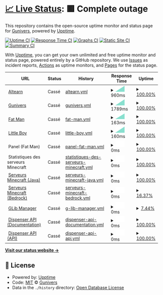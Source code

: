 # [📈 Live Status](https://Gunivers.github.io/status): <!--live status--> **🟥 Complete outage**

This repository contains the open-source uptime monitor and status page for [Gunivers](https://gunivers.net), powered by [Upptime](https://github.com/upptime/upptime).

[![Uptime CI](https://github.com/Gunivers/status/workflows/Uptime%20CI/badge.svg)](https://github.com/Gunivers/status/actions?query=workflow%3A%22Uptime+CI%22)
[![Response Time CI](https://github.com/Gunivers/status/workflows/Response%20Time%20CI/badge.svg)](https://github.com/Gunivers/status/actions?query=workflow%3A%22Response+Time+CI%22)
[![Graphs CI](https://github.com/Gunivers/status/workflows/Graphs%20CI/badge.svg)](https://github.com/Gunivers/status/actions?query=workflow%3A%22Graphs+CI%22)
[![Static Site CI](https://github.com/Gunivers/status/workflows/Static%20Site%20CI/badge.svg)](https://github.com/Gunivers/status/actions?query=workflow%3A%22Static+Site+CI%22)
[![Summary CI](https://github.com/Gunivers/status/workflows/Summary%20CI/badge.svg)](https://github.com/Gunivers/status/actions?query=workflow%3A%22Summary+CI%22)

With [Upptime](https://upptime.js.org), you can get your own unlimited and free uptime monitor and status page, powered entirely by a GitHub repository. We use [Issues](https://github.com/Gunivers/status/issues) as incident reports, [Actions](https://github.com/Gunivers/status/actions) as uptime monitors, and [Pages](https://Gunivers.github.io/status) for the status page.

<!--start: status pages-->
<!-- This summary is generated by Upptime (https://github.com/upptime/upptime) -->
<!-- Do not edit this manually, your changes will be overwritten -->
<!-- prettier-ignore -->
| URL | Status | History | Response Time | Uptime |
| --- | ------ | ------- | ------------- | ------ |
| <img alt="" src="https://icons.duckduckgo.com/ip3/altearn.xyz.ico" height="13"> [Altearn](https://altearn.xyz) | Cassé | [altearn.yml](https://github.com/Gunivers/status/commits/HEAD/history/altearn.yml) | <details><summary><img alt="Response time graph" src="./graphs/altearn/response-time-week.png" height="20"> 960ms</summary><br><a href="https://Gunivers.github.io/status/history/altearn"><img alt="Response time 960" src="https://img.shields.io/endpoint?url=https%3A%2F%2Fraw.githubusercontent.com%2FGunivers%2Fstatus%2FHEAD%2Fapi%2Faltearn%2Fresponse-time.json"></a><br><a href="https://Gunivers.github.io/status/history/altearn"><img alt="24-hour response time 960" src="https://img.shields.io/endpoint?url=https%3A%2F%2Fraw.githubusercontent.com%2FGunivers%2Fstatus%2FHEAD%2Fapi%2Faltearn%2Fresponse-time-day.json"></a><br><a href="https://Gunivers.github.io/status/history/altearn"><img alt="7-day response time 960" src="https://img.shields.io/endpoint?url=https%3A%2F%2Fraw.githubusercontent.com%2FGunivers%2Fstatus%2FHEAD%2Fapi%2Faltearn%2Fresponse-time-week.json"></a><br><a href="https://Gunivers.github.io/status/history/altearn"><img alt="30-day response time 960" src="https://img.shields.io/endpoint?url=https%3A%2F%2Fraw.githubusercontent.com%2FGunivers%2Fstatus%2FHEAD%2Fapi%2Faltearn%2Fresponse-time-month.json"></a><br><a href="https://Gunivers.github.io/status/history/altearn"><img alt="1-year response time 960" src="https://img.shields.io/endpoint?url=https%3A%2F%2Fraw.githubusercontent.com%2FGunivers%2Fstatus%2FHEAD%2Fapi%2Faltearn%2Fresponse-time-year.json"></a></details> | <details><summary><a href="https://Gunivers.github.io/status/history/altearn">100.00%</a></summary><a href="https://Gunivers.github.io/status/history/altearn"><img alt="All-time uptime 100.00%" src="https://img.shields.io/endpoint?url=https%3A%2F%2Fraw.githubusercontent.com%2FGunivers%2Fstatus%2FHEAD%2Fapi%2Faltearn%2Fuptime.json"></a><br><a href="https://Gunivers.github.io/status/history/altearn"><img alt="24-hour uptime 100.00%" src="https://img.shields.io/endpoint?url=https%3A%2F%2Fraw.githubusercontent.com%2FGunivers%2Fstatus%2FHEAD%2Fapi%2Faltearn%2Fuptime-day.json"></a><br><a href="https://Gunivers.github.io/status/history/altearn"><img alt="7-day uptime 100.00%" src="https://img.shields.io/endpoint?url=https%3A%2F%2Fraw.githubusercontent.com%2FGunivers%2Fstatus%2FHEAD%2Fapi%2Faltearn%2Fuptime-week.json"></a><br><a href="https://Gunivers.github.io/status/history/altearn"><img alt="30-day uptime 100.00%" src="https://img.shields.io/endpoint?url=https%3A%2F%2Fraw.githubusercontent.com%2FGunivers%2Fstatus%2FHEAD%2Fapi%2Faltearn%2Fuptime-month.json"></a><br><a href="https://Gunivers.github.io/status/history/altearn"><img alt="1-year uptime 100.00%" src="https://img.shields.io/endpoint?url=https%3A%2F%2Fraw.githubusercontent.com%2FGunivers%2Fstatus%2FHEAD%2Fapi%2Faltearn%2Fuptime-year.json"></a></details>
| <img alt="" src="https://icons.duckduckgo.com/ip3/gunivers.net.ico" height="13"> [Gunivers](https://gunivers.net) | Cassé | [gunivers.yml](https://github.com/Gunivers/status/commits/HEAD/history/gunivers.yml) | <details><summary><img alt="Response time graph" src="./graphs/gunivers/response-time-week.png" height="20"> 1789ms</summary><br><a href="https://Gunivers.github.io/status/history/gunivers"><img alt="Response time 1789" src="https://img.shields.io/endpoint?url=https%3A%2F%2Fraw.githubusercontent.com%2FGunivers%2Fstatus%2FHEAD%2Fapi%2Fgunivers%2Fresponse-time.json"></a><br><a href="https://Gunivers.github.io/status/history/gunivers"><img alt="24-hour response time 1789" src="https://img.shields.io/endpoint?url=https%3A%2F%2Fraw.githubusercontent.com%2FGunivers%2Fstatus%2FHEAD%2Fapi%2Fgunivers%2Fresponse-time-day.json"></a><br><a href="https://Gunivers.github.io/status/history/gunivers"><img alt="7-day response time 1789" src="https://img.shields.io/endpoint?url=https%3A%2F%2Fraw.githubusercontent.com%2FGunivers%2Fstatus%2FHEAD%2Fapi%2Fgunivers%2Fresponse-time-week.json"></a><br><a href="https://Gunivers.github.io/status/history/gunivers"><img alt="30-day response time 1789" src="https://img.shields.io/endpoint?url=https%3A%2F%2Fraw.githubusercontent.com%2FGunivers%2Fstatus%2FHEAD%2Fapi%2Fgunivers%2Fresponse-time-month.json"></a><br><a href="https://Gunivers.github.io/status/history/gunivers"><img alt="1-year response time 1789" src="https://img.shields.io/endpoint?url=https%3A%2F%2Fraw.githubusercontent.com%2FGunivers%2Fstatus%2FHEAD%2Fapi%2Fgunivers%2Fresponse-time-year.json"></a></details> | <details><summary><a href="https://Gunivers.github.io/status/history/gunivers">100.00%</a></summary><a href="https://Gunivers.github.io/status/history/gunivers"><img alt="All-time uptime 100.00%" src="https://img.shields.io/endpoint?url=https%3A%2F%2Fraw.githubusercontent.com%2FGunivers%2Fstatus%2FHEAD%2Fapi%2Fgunivers%2Fuptime.json"></a><br><a href="https://Gunivers.github.io/status/history/gunivers"><img alt="24-hour uptime 100.00%" src="https://img.shields.io/endpoint?url=https%3A%2F%2Fraw.githubusercontent.com%2FGunivers%2Fstatus%2FHEAD%2Fapi%2Fgunivers%2Fuptime-day.json"></a><br><a href="https://Gunivers.github.io/status/history/gunivers"><img alt="7-day uptime 100.00%" src="https://img.shields.io/endpoint?url=https%3A%2F%2Fraw.githubusercontent.com%2FGunivers%2Fstatus%2FHEAD%2Fapi%2Fgunivers%2Fuptime-week.json"></a><br><a href="https://Gunivers.github.io/status/history/gunivers"><img alt="30-day uptime 100.00%" src="https://img.shields.io/endpoint?url=https%3A%2F%2Fraw.githubusercontent.com%2FGunivers%2Fstatus%2FHEAD%2Fapi%2Fgunivers%2Fuptime-month.json"></a><br><a href="https://Gunivers.github.io/status/history/gunivers"><img alt="1-year uptime 100.00%" src="https://img.shields.io/endpoint?url=https%3A%2F%2Fraw.githubusercontent.com%2FGunivers%2Fstatus%2FHEAD%2Fapi%2Fgunivers%2Fuptime-year.json"></a></details>
| <img alt="" src="https://icons.duckduckgo.com/ip3/null.ico" height="13"> [Fat Man](fm.altearn.xyz) | Cassé | [fat-man.yml](https://github.com/Gunivers/status/commits/HEAD/history/fat-man.yml) | <details><summary><img alt="Response time graph" src="./graphs/fat-man/response-time-week.png" height="20"> 163ms</summary><br><a href="https://Gunivers.github.io/status/history/fat-man"><img alt="Response time 163" src="https://img.shields.io/endpoint?url=https%3A%2F%2Fraw.githubusercontent.com%2FGunivers%2Fstatus%2FHEAD%2Fapi%2Ffat-man%2Fresponse-time.json"></a><br><a href="https://Gunivers.github.io/status/history/fat-man"><img alt="24-hour response time 163" src="https://img.shields.io/endpoint?url=https%3A%2F%2Fraw.githubusercontent.com%2FGunivers%2Fstatus%2FHEAD%2Fapi%2Ffat-man%2Fresponse-time-day.json"></a><br><a href="https://Gunivers.github.io/status/history/fat-man"><img alt="7-day response time 163" src="https://img.shields.io/endpoint?url=https%3A%2F%2Fraw.githubusercontent.com%2FGunivers%2Fstatus%2FHEAD%2Fapi%2Ffat-man%2Fresponse-time-week.json"></a><br><a href="https://Gunivers.github.io/status/history/fat-man"><img alt="30-day response time 163" src="https://img.shields.io/endpoint?url=https%3A%2F%2Fraw.githubusercontent.com%2FGunivers%2Fstatus%2FHEAD%2Fapi%2Ffat-man%2Fresponse-time-month.json"></a><br><a href="https://Gunivers.github.io/status/history/fat-man"><img alt="1-year response time 163" src="https://img.shields.io/endpoint?url=https%3A%2F%2Fraw.githubusercontent.com%2FGunivers%2Fstatus%2FHEAD%2Fapi%2Ffat-man%2Fresponse-time-year.json"></a></details> | <details><summary><a href="https://Gunivers.github.io/status/history/fat-man">100.00%</a></summary><a href="https://Gunivers.github.io/status/history/fat-man"><img alt="All-time uptime 100.00%" src="https://img.shields.io/endpoint?url=https%3A%2F%2Fraw.githubusercontent.com%2FGunivers%2Fstatus%2FHEAD%2Fapi%2Ffat-man%2Fuptime.json"></a><br><a href="https://Gunivers.github.io/status/history/fat-man"><img alt="24-hour uptime 100.00%" src="https://img.shields.io/endpoint?url=https%3A%2F%2Fraw.githubusercontent.com%2FGunivers%2Fstatus%2FHEAD%2Fapi%2Ffat-man%2Fuptime-day.json"></a><br><a href="https://Gunivers.github.io/status/history/fat-man"><img alt="7-day uptime 100.00%" src="https://img.shields.io/endpoint?url=https%3A%2F%2Fraw.githubusercontent.com%2FGunivers%2Fstatus%2FHEAD%2Fapi%2Ffat-man%2Fuptime-week.json"></a><br><a href="https://Gunivers.github.io/status/history/fat-man"><img alt="30-day uptime 100.00%" src="https://img.shields.io/endpoint?url=https%3A%2F%2Fraw.githubusercontent.com%2FGunivers%2Fstatus%2FHEAD%2Fapi%2Ffat-man%2Fuptime-month.json"></a><br><a href="https://Gunivers.github.io/status/history/fat-man"><img alt="1-year uptime 100.00%" src="https://img.shields.io/endpoint?url=https%3A%2F%2Fraw.githubusercontent.com%2FGunivers%2Fstatus%2FHEAD%2Fapi%2Ffat-man%2Fuptime-year.json"></a></details>
| <img alt="" src="https://icons.duckduckgo.com/ip3/null.ico" height="13"> [Little Boy](lb.altearn.xyz) | Cassé | [little-boy.yml](https://github.com/Gunivers/status/commits/HEAD/history/little-boy.yml) | <details><summary><img alt="Response time graph" src="./graphs/little-boy/response-time-week.png" height="20"> 160ms</summary><br><a href="https://Gunivers.github.io/status/history/little-boy"><img alt="Response time 160" src="https://img.shields.io/endpoint?url=https%3A%2F%2Fraw.githubusercontent.com%2FGunivers%2Fstatus%2FHEAD%2Fapi%2Flittle-boy%2Fresponse-time.json"></a><br><a href="https://Gunivers.github.io/status/history/little-boy"><img alt="24-hour response time 160" src="https://img.shields.io/endpoint?url=https%3A%2F%2Fraw.githubusercontent.com%2FGunivers%2Fstatus%2FHEAD%2Fapi%2Flittle-boy%2Fresponse-time-day.json"></a><br><a href="https://Gunivers.github.io/status/history/little-boy"><img alt="7-day response time 160" src="https://img.shields.io/endpoint?url=https%3A%2F%2Fraw.githubusercontent.com%2FGunivers%2Fstatus%2FHEAD%2Fapi%2Flittle-boy%2Fresponse-time-week.json"></a><br><a href="https://Gunivers.github.io/status/history/little-boy"><img alt="30-day response time 160" src="https://img.shields.io/endpoint?url=https%3A%2F%2Fraw.githubusercontent.com%2FGunivers%2Fstatus%2FHEAD%2Fapi%2Flittle-boy%2Fresponse-time-month.json"></a><br><a href="https://Gunivers.github.io/status/history/little-boy"><img alt="1-year response time 160" src="https://img.shields.io/endpoint?url=https%3A%2F%2Fraw.githubusercontent.com%2FGunivers%2Fstatus%2FHEAD%2Fapi%2Flittle-boy%2Fresponse-time-year.json"></a></details> | <details><summary><a href="https://Gunivers.github.io/status/history/little-boy">100.00%</a></summary><a href="https://Gunivers.github.io/status/history/little-boy"><img alt="All-time uptime 100.00%" src="https://img.shields.io/endpoint?url=https%3A%2F%2Fraw.githubusercontent.com%2FGunivers%2Fstatus%2FHEAD%2Fapi%2Flittle-boy%2Fuptime.json"></a><br><a href="https://Gunivers.github.io/status/history/little-boy"><img alt="24-hour uptime 100.00%" src="https://img.shields.io/endpoint?url=https%3A%2F%2Fraw.githubusercontent.com%2FGunivers%2Fstatus%2FHEAD%2Fapi%2Flittle-boy%2Fuptime-day.json"></a><br><a href="https://Gunivers.github.io/status/history/little-boy"><img alt="7-day uptime 100.00%" src="https://img.shields.io/endpoint?url=https%3A%2F%2Fraw.githubusercontent.com%2FGunivers%2Fstatus%2FHEAD%2Fapi%2Flittle-boy%2Fuptime-week.json"></a><br><a href="https://Gunivers.github.io/status/history/little-boy"><img alt="30-day uptime 100.00%" src="https://img.shields.io/endpoint?url=https%3A%2F%2Fraw.githubusercontent.com%2FGunivers%2Fstatus%2FHEAD%2Fapi%2Flittle-boy%2Fuptime-month.json"></a><br><a href="https://Gunivers.github.io/status/history/little-boy"><img alt="1-year uptime 100.00%" src="https://img.shields.io/endpoint?url=https%3A%2F%2Fraw.githubusercontent.com%2FGunivers%2Fstatus%2FHEAD%2Fapi%2Flittle-boy%2Fuptime-year.json"></a></details>
| <img alt="" src="https://icons.duckduckgo.com/ip3/null.ico" height="13"> Panel (Fat Man) | Cassé | [panel-fat-man.yml](https://github.com/Gunivers/status/commits/HEAD/history/panel-fat-man.yml) | <details><summary><img alt="Response time graph" src="./graphs/panel-fat-man/response-time-week.png" height="20"> 0ms</summary><br><a href="https://Gunivers.github.io/status/history/panel-fat-man"><img alt="Response time 0" src="https://img.shields.io/endpoint?url=https%3A%2F%2Fraw.githubusercontent.com%2FGunivers%2Fstatus%2FHEAD%2Fapi%2Fpanel-fat-man%2Fresponse-time.json"></a><br><a href="https://Gunivers.github.io/status/history/panel-fat-man"><img alt="24-hour response time 0" src="https://img.shields.io/endpoint?url=https%3A%2F%2Fraw.githubusercontent.com%2FGunivers%2Fstatus%2FHEAD%2Fapi%2Fpanel-fat-man%2Fresponse-time-day.json"></a><br><a href="https://Gunivers.github.io/status/history/panel-fat-man"><img alt="7-day response time 0" src="https://img.shields.io/endpoint?url=https%3A%2F%2Fraw.githubusercontent.com%2FGunivers%2Fstatus%2FHEAD%2Fapi%2Fpanel-fat-man%2Fresponse-time-week.json"></a><br><a href="https://Gunivers.github.io/status/history/panel-fat-man"><img alt="30-day response time 0" src="https://img.shields.io/endpoint?url=https%3A%2F%2Fraw.githubusercontent.com%2FGunivers%2Fstatus%2FHEAD%2Fapi%2Fpanel-fat-man%2Fresponse-time-month.json"></a><br><a href="https://Gunivers.github.io/status/history/panel-fat-man"><img alt="1-year response time 0" src="https://img.shields.io/endpoint?url=https%3A%2F%2Fraw.githubusercontent.com%2FGunivers%2Fstatus%2FHEAD%2Fapi%2Fpanel-fat-man%2Fresponse-time-year.json"></a></details> | <details><summary><a href="https://Gunivers.github.io/status/history/panel-fat-man">100.00%</a></summary><a href="https://Gunivers.github.io/status/history/panel-fat-man"><img alt="All-time uptime 100.00%" src="https://img.shields.io/endpoint?url=https%3A%2F%2Fraw.githubusercontent.com%2FGunivers%2Fstatus%2FHEAD%2Fapi%2Fpanel-fat-man%2Fuptime.json"></a><br><a href="https://Gunivers.github.io/status/history/panel-fat-man"><img alt="24-hour uptime 100.00%" src="https://img.shields.io/endpoint?url=https%3A%2F%2Fraw.githubusercontent.com%2FGunivers%2Fstatus%2FHEAD%2Fapi%2Fpanel-fat-man%2Fuptime-day.json"></a><br><a href="https://Gunivers.github.io/status/history/panel-fat-man"><img alt="7-day uptime 100.00%" src="https://img.shields.io/endpoint?url=https%3A%2F%2Fraw.githubusercontent.com%2FGunivers%2Fstatus%2FHEAD%2Fapi%2Fpanel-fat-man%2Fuptime-week.json"></a><br><a href="https://Gunivers.github.io/status/history/panel-fat-man"><img alt="30-day uptime 100.00%" src="https://img.shields.io/endpoint?url=https%3A%2F%2Fraw.githubusercontent.com%2FGunivers%2Fstatus%2FHEAD%2Fapi%2Fpanel-fat-man%2Fuptime-month.json"></a><br><a href="https://Gunivers.github.io/status/history/panel-fat-man"><img alt="1-year uptime 100.00%" src="https://img.shields.io/endpoint?url=https%3A%2F%2Fraw.githubusercontent.com%2FGunivers%2Fstatus%2FHEAD%2Fapi%2Fpanel-fat-man%2Fuptime-year.json"></a></details>
| <img alt="" src="https://icons.duckduckgo.com/ip3/null.ico" height="13"> Statistiques des serveurs Minecraft | Cassé | [statistiques-des-serveurs-minecraft.yml](https://github.com/Gunivers/status/commits/HEAD/history/statistiques-des-serveurs-minecraft.yml) | <details><summary><img alt="Response time graph" src="./graphs/statistiques-des-serveurs-minecraft/response-time-week.png" height="20"> 0ms</summary><br><a href="https://Gunivers.github.io/status/history/statistiques-des-serveurs-minecraft"><img alt="Response time 0" src="https://img.shields.io/endpoint?url=https%3A%2F%2Fraw.githubusercontent.com%2FGunivers%2Fstatus%2FHEAD%2Fapi%2Fstatistiques-des-serveurs-minecraft%2Fresponse-time.json"></a><br><a href="https://Gunivers.github.io/status/history/statistiques-des-serveurs-minecraft"><img alt="24-hour response time 0" src="https://img.shields.io/endpoint?url=https%3A%2F%2Fraw.githubusercontent.com%2FGunivers%2Fstatus%2FHEAD%2Fapi%2Fstatistiques-des-serveurs-minecraft%2Fresponse-time-day.json"></a><br><a href="https://Gunivers.github.io/status/history/statistiques-des-serveurs-minecraft"><img alt="7-day response time 0" src="https://img.shields.io/endpoint?url=https%3A%2F%2Fraw.githubusercontent.com%2FGunivers%2Fstatus%2FHEAD%2Fapi%2Fstatistiques-des-serveurs-minecraft%2Fresponse-time-week.json"></a><br><a href="https://Gunivers.github.io/status/history/statistiques-des-serveurs-minecraft"><img alt="30-day response time 0" src="https://img.shields.io/endpoint?url=https%3A%2F%2Fraw.githubusercontent.com%2FGunivers%2Fstatus%2FHEAD%2Fapi%2Fstatistiques-des-serveurs-minecraft%2Fresponse-time-month.json"></a><br><a href="https://Gunivers.github.io/status/history/statistiques-des-serveurs-minecraft"><img alt="1-year response time 0" src="https://img.shields.io/endpoint?url=https%3A%2F%2Fraw.githubusercontent.com%2FGunivers%2Fstatus%2FHEAD%2Fapi%2Fstatistiques-des-serveurs-minecraft%2Fresponse-time-year.json"></a></details> | <details><summary><a href="https://Gunivers.github.io/status/history/statistiques-des-serveurs-minecraft">100.00%</a></summary><a href="https://Gunivers.github.io/status/history/statistiques-des-serveurs-minecraft"><img alt="All-time uptime 100.00%" src="https://img.shields.io/endpoint?url=https%3A%2F%2Fraw.githubusercontent.com%2FGunivers%2Fstatus%2FHEAD%2Fapi%2Fstatistiques-des-serveurs-minecraft%2Fuptime.json"></a><br><a href="https://Gunivers.github.io/status/history/statistiques-des-serveurs-minecraft"><img alt="24-hour uptime 100.00%" src="https://img.shields.io/endpoint?url=https%3A%2F%2Fraw.githubusercontent.com%2FGunivers%2Fstatus%2FHEAD%2Fapi%2Fstatistiques-des-serveurs-minecraft%2Fuptime-day.json"></a><br><a href="https://Gunivers.github.io/status/history/statistiques-des-serveurs-minecraft"><img alt="7-day uptime 100.00%" src="https://img.shields.io/endpoint?url=https%3A%2F%2Fraw.githubusercontent.com%2FGunivers%2Fstatus%2FHEAD%2Fapi%2Fstatistiques-des-serveurs-minecraft%2Fuptime-week.json"></a><br><a href="https://Gunivers.github.io/status/history/statistiques-des-serveurs-minecraft"><img alt="30-day uptime 100.00%" src="https://img.shields.io/endpoint?url=https%3A%2F%2Fraw.githubusercontent.com%2FGunivers%2Fstatus%2FHEAD%2Fapi%2Fstatistiques-des-serveurs-minecraft%2Fuptime-month.json"></a><br><a href="https://Gunivers.github.io/status/history/statistiques-des-serveurs-minecraft"><img alt="1-year uptime 100.00%" src="https://img.shields.io/endpoint?url=https%3A%2F%2Fraw.githubusercontent.com%2FGunivers%2Fstatus%2FHEAD%2Fapi%2Fstatistiques-des-serveurs-minecraft%2Fuptime-year.json"></a></details>
| <img alt="" src="https://icons.duckduckgo.com/ip3/null.ico" height="13"> [Serveurs Minecraft (Java)](play.gunivers.net) | Cassé | [serveurs-minecraft-java.yml](https://github.com/Gunivers/status/commits/HEAD/history/serveurs-minecraft-java.yml) | <details><summary><img alt="Response time graph" src="./graphs/serveurs-minecraft-java/response-time-week.png" height="20"> 0ms</summary><br><a href="https://Gunivers.github.io/status/history/serveurs-minecraft-java"><img alt="Response time 0" src="https://img.shields.io/endpoint?url=https%3A%2F%2Fraw.githubusercontent.com%2FGunivers%2Fstatus%2FHEAD%2Fapi%2Fserveurs-minecraft-java%2Fresponse-time.json"></a><br><a href="https://Gunivers.github.io/status/history/serveurs-minecraft-java"><img alt="24-hour response time 0" src="https://img.shields.io/endpoint?url=https%3A%2F%2Fraw.githubusercontent.com%2FGunivers%2Fstatus%2FHEAD%2Fapi%2Fserveurs-minecraft-java%2Fresponse-time-day.json"></a><br><a href="https://Gunivers.github.io/status/history/serveurs-minecraft-java"><img alt="7-day response time 0" src="https://img.shields.io/endpoint?url=https%3A%2F%2Fraw.githubusercontent.com%2FGunivers%2Fstatus%2FHEAD%2Fapi%2Fserveurs-minecraft-java%2Fresponse-time-week.json"></a><br><a href="https://Gunivers.github.io/status/history/serveurs-minecraft-java"><img alt="30-day response time 0" src="https://img.shields.io/endpoint?url=https%3A%2F%2Fraw.githubusercontent.com%2FGunivers%2Fstatus%2FHEAD%2Fapi%2Fserveurs-minecraft-java%2Fresponse-time-month.json"></a><br><a href="https://Gunivers.github.io/status/history/serveurs-minecraft-java"><img alt="1-year response time 0" src="https://img.shields.io/endpoint?url=https%3A%2F%2Fraw.githubusercontent.com%2FGunivers%2Fstatus%2FHEAD%2Fapi%2Fserveurs-minecraft-java%2Fresponse-time-year.json"></a></details> | <details><summary><a href="https://Gunivers.github.io/status/history/serveurs-minecraft-java">100.00%</a></summary><a href="https://Gunivers.github.io/status/history/serveurs-minecraft-java"><img alt="All-time uptime 100.00%" src="https://img.shields.io/endpoint?url=https%3A%2F%2Fraw.githubusercontent.com%2FGunivers%2Fstatus%2FHEAD%2Fapi%2Fserveurs-minecraft-java%2Fuptime.json"></a><br><a href="https://Gunivers.github.io/status/history/serveurs-minecraft-java"><img alt="24-hour uptime 100.00%" src="https://img.shields.io/endpoint?url=https%3A%2F%2Fraw.githubusercontent.com%2FGunivers%2Fstatus%2FHEAD%2Fapi%2Fserveurs-minecraft-java%2Fuptime-day.json"></a><br><a href="https://Gunivers.github.io/status/history/serveurs-minecraft-java"><img alt="7-day uptime 100.00%" src="https://img.shields.io/endpoint?url=https%3A%2F%2Fraw.githubusercontent.com%2FGunivers%2Fstatus%2FHEAD%2Fapi%2Fserveurs-minecraft-java%2Fuptime-week.json"></a><br><a href="https://Gunivers.github.io/status/history/serveurs-minecraft-java"><img alt="30-day uptime 100.00%" src="https://img.shields.io/endpoint?url=https%3A%2F%2Fraw.githubusercontent.com%2FGunivers%2Fstatus%2FHEAD%2Fapi%2Fserveurs-minecraft-java%2Fuptime-month.json"></a><br><a href="https://Gunivers.github.io/status/history/serveurs-minecraft-java"><img alt="1-year uptime 100.00%" src="https://img.shields.io/endpoint?url=https%3A%2F%2Fraw.githubusercontent.com%2FGunivers%2Fstatus%2FHEAD%2Fapi%2Fserveurs-minecraft-java%2Fuptime-year.json"></a></details>
| <img alt="" src="https://icons.duckduckgo.com/ip3/null.ico" height="13"> [Serveurs Minecraft (Bedrock)](play.gunivers.net) | Cassé | [serveurs-minecraft-bedrock.yml](https://github.com/Gunivers/status/commits/HEAD/history/serveurs-minecraft-bedrock.yml) | <details><summary><img alt="Response time graph" src="./graphs/serveurs-minecraft-bedrock/response-time-week.png" height="20"> 0ms</summary><br><a href="https://Gunivers.github.io/status/history/serveurs-minecraft-bedrock"><img alt="Response time 0" src="https://img.shields.io/endpoint?url=https%3A%2F%2Fraw.githubusercontent.com%2FGunivers%2Fstatus%2FHEAD%2Fapi%2Fserveurs-minecraft-bedrock%2Fresponse-time.json"></a><br><a href="https://Gunivers.github.io/status/history/serveurs-minecraft-bedrock"><img alt="24-hour response time 0" src="https://img.shields.io/endpoint?url=https%3A%2F%2Fraw.githubusercontent.com%2FGunivers%2Fstatus%2FHEAD%2Fapi%2Fserveurs-minecraft-bedrock%2Fresponse-time-day.json"></a><br><a href="https://Gunivers.github.io/status/history/serveurs-minecraft-bedrock"><img alt="7-day response time 0" src="https://img.shields.io/endpoint?url=https%3A%2F%2Fraw.githubusercontent.com%2FGunivers%2Fstatus%2FHEAD%2Fapi%2Fserveurs-minecraft-bedrock%2Fresponse-time-week.json"></a><br><a href="https://Gunivers.github.io/status/history/serveurs-minecraft-bedrock"><img alt="30-day response time 0" src="https://img.shields.io/endpoint?url=https%3A%2F%2Fraw.githubusercontent.com%2FGunivers%2Fstatus%2FHEAD%2Fapi%2Fserveurs-minecraft-bedrock%2Fresponse-time-month.json"></a><br><a href="https://Gunivers.github.io/status/history/serveurs-minecraft-bedrock"><img alt="1-year response time 0" src="https://img.shields.io/endpoint?url=https%3A%2F%2Fraw.githubusercontent.com%2FGunivers%2Fstatus%2FHEAD%2Fapi%2Fserveurs-minecraft-bedrock%2Fresponse-time-year.json"></a></details> | <details><summary><a href="https://Gunivers.github.io/status/history/serveurs-minecraft-bedrock">16.37%</a></summary><a href="https://Gunivers.github.io/status/history/serveurs-minecraft-bedrock"><img alt="All-time uptime 16.37%" src="https://img.shields.io/endpoint?url=https%3A%2F%2Fraw.githubusercontent.com%2FGunivers%2Fstatus%2FHEAD%2Fapi%2Fserveurs-minecraft-bedrock%2Fuptime.json"></a><br><a href="https://Gunivers.github.io/status/history/serveurs-minecraft-bedrock"><img alt="24-hour uptime 16.37%" src="https://img.shields.io/endpoint?url=https%3A%2F%2Fraw.githubusercontent.com%2FGunivers%2Fstatus%2FHEAD%2Fapi%2Fserveurs-minecraft-bedrock%2Fuptime-day.json"></a><br><a href="https://Gunivers.github.io/status/history/serveurs-minecraft-bedrock"><img alt="7-day uptime 16.37%" src="https://img.shields.io/endpoint?url=https%3A%2F%2Fraw.githubusercontent.com%2FGunivers%2Fstatus%2FHEAD%2Fapi%2Fserveurs-minecraft-bedrock%2Fuptime-week.json"></a><br><a href="https://Gunivers.github.io/status/history/serveurs-minecraft-bedrock"><img alt="30-day uptime 16.37%" src="https://img.shields.io/endpoint?url=https%3A%2F%2Fraw.githubusercontent.com%2FGunivers%2Fstatus%2FHEAD%2Fapi%2Fserveurs-minecraft-bedrock%2Fuptime-month.json"></a><br><a href="https://Gunivers.github.io/status/history/serveurs-minecraft-bedrock"><img alt="1-year uptime 16.37%" src="https://img.shields.io/endpoint?url=https%3A%2F%2Fraw.githubusercontent.com%2FGunivers%2Fstatus%2FHEAD%2Fapi%2Fserveurs-minecraft-bedrock%2Fuptime-year.json"></a></details>
| <img alt="" src="https://icons.duckduckgo.com/ip3/glib.gunivers.net.ico" height="13"> [GLib Manager](https://glib.gunivers.net/) | Cassé | [g-lib-manager.yml](https://github.com/Gunivers/status/commits/HEAD/history/g-lib-manager.yml) | <details><summary><img alt="Response time graph" src="./graphs/g-lib-manager/response-time-week.png" height="20"> 0ms</summary><br><a href="https://Gunivers.github.io/status/history/g-lib-manager"><img alt="Response time 0" src="https://img.shields.io/endpoint?url=https%3A%2F%2Fraw.githubusercontent.com%2FGunivers%2Fstatus%2FHEAD%2Fapi%2Fg-lib-manager%2Fresponse-time.json"></a><br><a href="https://Gunivers.github.io/status/history/g-lib-manager"><img alt="24-hour response time 0" src="https://img.shields.io/endpoint?url=https%3A%2F%2Fraw.githubusercontent.com%2FGunivers%2Fstatus%2FHEAD%2Fapi%2Fg-lib-manager%2Fresponse-time-day.json"></a><br><a href="https://Gunivers.github.io/status/history/g-lib-manager"><img alt="7-day response time 0" src="https://img.shields.io/endpoint?url=https%3A%2F%2Fraw.githubusercontent.com%2FGunivers%2Fstatus%2FHEAD%2Fapi%2Fg-lib-manager%2Fresponse-time-week.json"></a><br><a href="https://Gunivers.github.io/status/history/g-lib-manager"><img alt="30-day response time 0" src="https://img.shields.io/endpoint?url=https%3A%2F%2Fraw.githubusercontent.com%2FGunivers%2Fstatus%2FHEAD%2Fapi%2Fg-lib-manager%2Fresponse-time-month.json"></a><br><a href="https://Gunivers.github.io/status/history/g-lib-manager"><img alt="1-year response time 0" src="https://img.shields.io/endpoint?url=https%3A%2F%2Fraw.githubusercontent.com%2FGunivers%2Fstatus%2FHEAD%2Fapi%2Fg-lib-manager%2Fresponse-time-year.json"></a></details> | <details><summary><a href="https://Gunivers.github.io/status/history/g-lib-manager">7.44%</a></summary><a href="https://Gunivers.github.io/status/history/g-lib-manager"><img alt="All-time uptime 7.44%" src="https://img.shields.io/endpoint?url=https%3A%2F%2Fraw.githubusercontent.com%2FGunivers%2Fstatus%2FHEAD%2Fapi%2Fg-lib-manager%2Fuptime.json"></a><br><a href="https://Gunivers.github.io/status/history/g-lib-manager"><img alt="24-hour uptime 7.44%" src="https://img.shields.io/endpoint?url=https%3A%2F%2Fraw.githubusercontent.com%2FGunivers%2Fstatus%2FHEAD%2Fapi%2Fg-lib-manager%2Fuptime-day.json"></a><br><a href="https://Gunivers.github.io/status/history/g-lib-manager"><img alt="7-day uptime 7.44%" src="https://img.shields.io/endpoint?url=https%3A%2F%2Fraw.githubusercontent.com%2FGunivers%2Fstatus%2FHEAD%2Fapi%2Fg-lib-manager%2Fuptime-week.json"></a><br><a href="https://Gunivers.github.io/status/history/g-lib-manager"><img alt="30-day uptime 7.44%" src="https://img.shields.io/endpoint?url=https%3A%2F%2Fraw.githubusercontent.com%2FGunivers%2Fstatus%2FHEAD%2Fapi%2Fg-lib-manager%2Fuptime-month.json"></a><br><a href="https://Gunivers.github.io/status/history/g-lib-manager"><img alt="1-year uptime 7.44%" src="https://img.shields.io/endpoint?url=https%3A%2F%2Fraw.githubusercontent.com%2FGunivers%2Fstatus%2FHEAD%2Fapi%2Fg-lib-manager%2Fuptime-year.json"></a></details>
| <img alt="" src="https://icons.duckduckgo.com/ip3/dispenser.gunivers.net.ico" height="13"> [Dispenser API (Documentation)](https://dispenser.gunivers.net/) | Cassé | [dispenser-api-documentation.yml](https://github.com/Gunivers/status/commits/HEAD/history/dispenser-api-documentation.yml) | <details><summary><img alt="Response time graph" src="./graphs/dispenser-api-documentation/response-time-week.png" height="20"> 0ms</summary><br><a href="https://Gunivers.github.io/status/history/dispenser-api-documentation"><img alt="Response time 0" src="https://img.shields.io/endpoint?url=https%3A%2F%2Fraw.githubusercontent.com%2FGunivers%2Fstatus%2FHEAD%2Fapi%2Fdispenser-api-documentation%2Fresponse-time.json"></a><br><a href="https://Gunivers.github.io/status/history/dispenser-api-documentation"><img alt="24-hour response time 0" src="https://img.shields.io/endpoint?url=https%3A%2F%2Fraw.githubusercontent.com%2FGunivers%2Fstatus%2FHEAD%2Fapi%2Fdispenser-api-documentation%2Fresponse-time-day.json"></a><br><a href="https://Gunivers.github.io/status/history/dispenser-api-documentation"><img alt="7-day response time 0" src="https://img.shields.io/endpoint?url=https%3A%2F%2Fraw.githubusercontent.com%2FGunivers%2Fstatus%2FHEAD%2Fapi%2Fdispenser-api-documentation%2Fresponse-time-week.json"></a><br><a href="https://Gunivers.github.io/status/history/dispenser-api-documentation"><img alt="30-day response time 0" src="https://img.shields.io/endpoint?url=https%3A%2F%2Fraw.githubusercontent.com%2FGunivers%2Fstatus%2FHEAD%2Fapi%2Fdispenser-api-documentation%2Fresponse-time-month.json"></a><br><a href="https://Gunivers.github.io/status/history/dispenser-api-documentation"><img alt="1-year response time 0" src="https://img.shields.io/endpoint?url=https%3A%2F%2Fraw.githubusercontent.com%2FGunivers%2Fstatus%2FHEAD%2Fapi%2Fdispenser-api-documentation%2Fresponse-time-year.json"></a></details> | <details><summary><a href="https://Gunivers.github.io/status/history/dispenser-api-documentation">100.00%</a></summary><a href="https://Gunivers.github.io/status/history/dispenser-api-documentation"><img alt="All-time uptime 100.00%" src="https://img.shields.io/endpoint?url=https%3A%2F%2Fraw.githubusercontent.com%2FGunivers%2Fstatus%2FHEAD%2Fapi%2Fdispenser-api-documentation%2Fuptime.json"></a><br><a href="https://Gunivers.github.io/status/history/dispenser-api-documentation"><img alt="24-hour uptime 100.00%" src="https://img.shields.io/endpoint?url=https%3A%2F%2Fraw.githubusercontent.com%2FGunivers%2Fstatus%2FHEAD%2Fapi%2Fdispenser-api-documentation%2Fuptime-day.json"></a><br><a href="https://Gunivers.github.io/status/history/dispenser-api-documentation"><img alt="7-day uptime 100.00%" src="https://img.shields.io/endpoint?url=https%3A%2F%2Fraw.githubusercontent.com%2FGunivers%2Fstatus%2FHEAD%2Fapi%2Fdispenser-api-documentation%2Fuptime-week.json"></a><br><a href="https://Gunivers.github.io/status/history/dispenser-api-documentation"><img alt="30-day uptime 100.00%" src="https://img.shields.io/endpoint?url=https%3A%2F%2Fraw.githubusercontent.com%2FGunivers%2Fstatus%2FHEAD%2Fapi%2Fdispenser-api-documentation%2Fuptime-month.json"></a><br><a href="https://Gunivers.github.io/status/history/dispenser-api-documentation"><img alt="1-year uptime 100.00%" src="https://img.shields.io/endpoint?url=https%3A%2F%2Fraw.githubusercontent.com%2FGunivers%2Fstatus%2FHEAD%2Fapi%2Fdispenser-api-documentation%2Fuptime-year.json"></a></details>
| <img alt="" src="https://icons.duckduckgo.com/ip3/dispenser.gunivers.net.ico" height="13"> [Dispenser API (API)](https://dispenser.gunivers.net/api/versions) | Cassé | [dispenser-api-api.yml](https://github.com/Gunivers/status/commits/HEAD/history/dispenser-api-api.yml) | <details><summary><img alt="Response time graph" src="./graphs/dispenser-api-api/response-time-week.png" height="20"> 0ms</summary><br><a href="https://Gunivers.github.io/status/history/dispenser-api-api"><img alt="Response time 0" src="https://img.shields.io/endpoint?url=https%3A%2F%2Fraw.githubusercontent.com%2FGunivers%2Fstatus%2FHEAD%2Fapi%2Fdispenser-api-api%2Fresponse-time.json"></a><br><a href="https://Gunivers.github.io/status/history/dispenser-api-api"><img alt="24-hour response time 0" src="https://img.shields.io/endpoint?url=https%3A%2F%2Fraw.githubusercontent.com%2FGunivers%2Fstatus%2FHEAD%2Fapi%2Fdispenser-api-api%2Fresponse-time-day.json"></a><br><a href="https://Gunivers.github.io/status/history/dispenser-api-api"><img alt="7-day response time 0" src="https://img.shields.io/endpoint?url=https%3A%2F%2Fraw.githubusercontent.com%2FGunivers%2Fstatus%2FHEAD%2Fapi%2Fdispenser-api-api%2Fresponse-time-week.json"></a><br><a href="https://Gunivers.github.io/status/history/dispenser-api-api"><img alt="30-day response time 0" src="https://img.shields.io/endpoint?url=https%3A%2F%2Fraw.githubusercontent.com%2FGunivers%2Fstatus%2FHEAD%2Fapi%2Fdispenser-api-api%2Fresponse-time-month.json"></a><br><a href="https://Gunivers.github.io/status/history/dispenser-api-api"><img alt="1-year response time 0" src="https://img.shields.io/endpoint?url=https%3A%2F%2Fraw.githubusercontent.com%2FGunivers%2Fstatus%2FHEAD%2Fapi%2Fdispenser-api-api%2Fresponse-time-year.json"></a></details> | <details><summary><a href="https://Gunivers.github.io/status/history/dispenser-api-api">100.00%</a></summary><a href="https://Gunivers.github.io/status/history/dispenser-api-api"><img alt="All-time uptime 100.00%" src="https://img.shields.io/endpoint?url=https%3A%2F%2Fraw.githubusercontent.com%2FGunivers%2Fstatus%2FHEAD%2Fapi%2Fdispenser-api-api%2Fuptime.json"></a><br><a href="https://Gunivers.github.io/status/history/dispenser-api-api"><img alt="24-hour uptime 100.00%" src="https://img.shields.io/endpoint?url=https%3A%2F%2Fraw.githubusercontent.com%2FGunivers%2Fstatus%2FHEAD%2Fapi%2Fdispenser-api-api%2Fuptime-day.json"></a><br><a href="https://Gunivers.github.io/status/history/dispenser-api-api"><img alt="7-day uptime 100.00%" src="https://img.shields.io/endpoint?url=https%3A%2F%2Fraw.githubusercontent.com%2FGunivers%2Fstatus%2FHEAD%2Fapi%2Fdispenser-api-api%2Fuptime-week.json"></a><br><a href="https://Gunivers.github.io/status/history/dispenser-api-api"><img alt="30-day uptime 100.00%" src="https://img.shields.io/endpoint?url=https%3A%2F%2Fraw.githubusercontent.com%2FGunivers%2Fstatus%2FHEAD%2Fapi%2Fdispenser-api-api%2Fuptime-month.json"></a><br><a href="https://Gunivers.github.io/status/history/dispenser-api-api"><img alt="1-year uptime 100.00%" src="https://img.shields.io/endpoint?url=https%3A%2F%2Fraw.githubusercontent.com%2FGunivers%2Fstatus%2FHEAD%2Fapi%2Fdispenser-api-api%2Fuptime-year.json"></a></details>

<!--end: status pages-->

[**Visit our status website →**](https://Gunivers.github.io/status)

## 📄 License

- Powered by: [Upptime](https://github.com/upptime/upptime)
- Code: [MIT](./LICENSE) © [Gunivers](https://gunivers.net)
- Data in the `./history` directory: [Open Database License](https://opendatacommons.org/licenses/odbl/1-0/)
